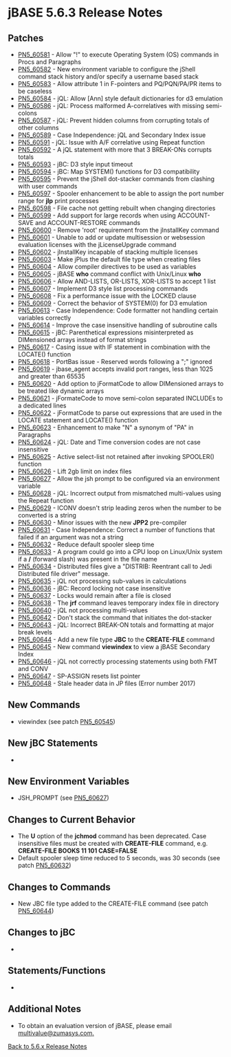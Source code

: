 # jBASE 5.6.3 Release Notes

<PageHeader />

## Patches

- [PN5\_60581](./pn5_60581/README.md) - Allow "!" to execute Operating System (OS) commands in Procs and Paragraphs
- [PN5\_60582](./pn5_60582/README.md) - New environment variable to configure the jShell command stack history and/or specify a username based stack
- [PN5\_60583](./pn5_60583/README.md) - Allow attribute 1 in F-pointers and PQ/PQN/PA/PR items to be caseless
- [PN5\_60584](./pn5_60584/README.md) - jQL: Allow [Ann] style default dictionaries for d3 emulation
- [PN5\_60586](./pn5_60586/README.md) - jQL: Process malformed A-correlatives with missing semi-colons
- [PN5\_60587](./pn5_60587/README.md) - jQL: Prevent hidden columns from corrupting totals of other columns
- [PN5\_60589](./pn5_60589/README.md) - Case Independence: jQL and Secondary Index issue
- [PN5\_60591](./pn5_60591/README.md) - jQL: Issue with A/F correlative using Repeat function
- [PN5\_60592](./pn5_60592/README.md) - A jQL statement with more that 3 BREAK-ONs corrupts totals
- [PN5\_60593](./pn5_60593/README.md) - jBC: D3 style input timeout
- [PN5\_60594](./pn5_60594/README.md) - jBC: Map SYSTEM() functions for D3 compatibility
- [PN5\_60595](./pn5_60595/README.md) - Prevent the jShell dot-stacker commands from clashing with user commands
- [PN5\_60597](./pn5_60597/README.md) - Spooler enhancement to be able to assign the port number range for **jlp** print processes
- [PN5\_60598](./pn5_60598/README.md) - File cache not getting rebuilt when changing directories
- [PN5\_60599](./pn5_60599/README.md) - Add support for large records when using ACCOUNT-SAVE and ACCOUNT-RESTORE commands
- [PN5\_60600](./pn5_60600/README.md) - Remove 'root' requirement from the jInstallKey command
- [PN5\_60601](./pn5_60601/README.md) - Unable to add or update multisession or websession evaluation licenses with the jLicenseUpgrade command
- [PN5\_60602](./pn5_60602/README.md) - jInstallKey incapable of stacking multiple licenses
- [PN5\_60603](./pn5_60603/README.md) - Make jPlus the default file type when creating files
- [PN5\_60604](./pn5_60604/README.md) - Allow compiler directives to be used as variables
- [PN5\_60605](./pn5_60605/README.md) - jBASE **who** command conflict with Unix/Linux **who**
- [PN5\_60606](./pn5_60606/README.md) - Allow AND-LISTS, OR-LISTS, XOR-LISTS to accept 1 list
- [PN5\_60607](./pn5_60607/README.md) - Implement D3 style list processing commands
- [PN5\_60608](./pn5_60608/README.md) - Fix a performance issue with the LOCKED clause
- [PN5\_60609](./pn5_60609/README.md) - Correct the behavior of SYSTEM(0) for D3 emulation
- [PN5\_60613](./pn5_60613/README.md) - Case Independence: Code formatter not handling certain variables correctly
- [PN5\_60614](./pn5_60614/README.md) - Improve the case insensitive handling of subroutine calls
- [PN5\_60615](./pn5_60615/README.md) - jBC: Parenthetical expressions misinterpreted as DIMensioned arrays instead of format strings
- [PN5\_60617](./pn5_60617/README.md) - Casing issue with IF statement in combination with the LOCATE() function
- [PN5\_60618](./pn5_60618/README.md) - PortBas issue - Reserved words following a ";" ignored
- [PN5\_60619](./pn5_60619/README.md) - jbase\_agent accepts invalid port ranges, less than 1025 and greater than 65535
- [PN5\_60620](./pn5_60620/README.md) - Add option to jFormatCode to allow DIMensioned arrays to be treated like dynamic arrays
- [PN5\_60621](./pn5_60621/README.md) - jFormateCode to move semi-colon separated INCLUDEs to a dedicated lines
- [PN5\_60622](./pn5_60622/README.md) - jFormatCode to parse out expressions that are used in the LOCATE statement and LOCATE() function
- [PN5\_60623](./pn5_60623/README.md) - Enhancement to make "N" a synonym of "PA" in Paragraphs
- [PN5\_60624](./pn5_60624/README.md) - jQL: Date and Time conversion codes are not case insensitive
- [PN5\_60625](./pn5_60625/README.md) - Active select-list not retained after invoking SPOOLER() function
- [PN5\_60626](./pn5_60626/README.md) - Lift 2gb limit on index files
- [PN5\_60627](./pn5_60627/README.md) - Allow the jsh prompt to be configured via an environment variable
- [PN5\_60628](./pn5_60628/README.md) - jQL: Incorrect output from mismatched multi-values using the Repeat function
- [PN5\_60629](./pn5_60629/README.md) - ICONV doesn't strip leading zeros when the number to be converted is a string
- [PN5\_60630](./pn5_60630/README.md) - Minor issues with the new **JPP2** pre-compiler
- [PN5\_60631](./pn5_60631/README.md) - Case Independence: Correct a number of functions that failed if an argument was not a string
- [PN5\_60632](./pn5_60632/README.md) - Reduce default spooler sleep time
- [PN5\_60633](./pn5_60633/README.md) - A program could go into a CPU loop on Linux/Unix system if a **/** (forward slash) was present in the file name
- [PN5\_60634](./pn5_60634/README.md) - Distributed files give a "DISTRIB: Reentrant call to Jedi Distributed file driver" message.
- [PN5\_60635](./pn5_60635/README.md) - jQL not processing sub-values in calculations
- [PN5\_60636](./pn5_60636/README.md) - jBC: Record locking not case insensitive
- [PN5\_60637](./pn5_60637/README.md) - Locks would remain after a file is closed
- [PN5\_60638](./pn5_60638/README.md) - The **jrf** command leaves temporary index file in directory
- [PN5\_60640](./pn5_60640/README.md) - jQL not processing multi-values
- [PN5\_60642](./pn5_60642/README.md) - Don't stack the command that initiates the dot-stacker
- [PN5\_60643](./pn5_60643/README.md) - jQL: Incorrect BREAK-ON totals and formatting at major break levels
- [PN5\_60644](./pn5_60644/README.md) - Add a new file type **JBC** to the **CREATE-FILE** command
- [PN5\_60645](./pn5_60645/README.md) - New command **viewindex** to view a jBASE Secondary Index
- [PN5\_60646](./pn5_60646/README.md) - jQL not correctly processing statements using both FMT and CONV
- [PN5\_60647](./pn5_60647/README.md) - SP-ASSIGN resets list pointer
- [PN5\_60648](./pn5_60648/README.md) - Stale header data in JP files (Error number 2017)

## New Commands

- viewindex (see patch [PN5\_60545](./pn5_60545/README.md))

## New jBC Statements

-

## New Environment Variables  

- JSH_PROMPT (see [PN5\_60627](./pn5_60627/README.md))

## Changes to Current Behavior

- The **U** option of the **jchmod** command has been deprecated. Case insensitive files must be created with **CREATE-FILE** command, e.g. **CREATE-FILE BOOKS 11 101 CASE=FALSE**
- Default spooler sleep time reduced to 5 seconds, was 30 seconds (see patch [PN5\_60632](./pn5_60632))

## Changes to Commands

- New JBC file type added to the CREATE-FILE command (see patch [PN5\_60644](./pn5_60644))

## Changes to jBC

-

## Statements/Functions

-

## Additional Notes

- To obtain an evaluation version of jBASE, please email [multivalue@zumasys.com.](mailto:multivalue@zumasys.com.%3C/p%3E)

[Back to 5.6.x Release Notes](./../README.md)

<PageFooter />
